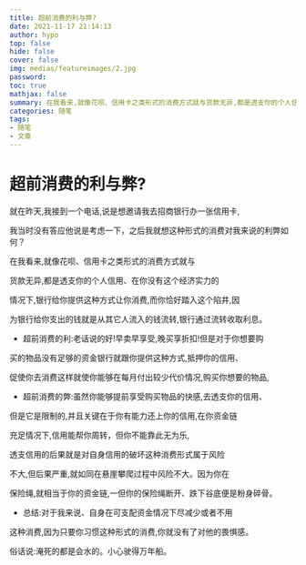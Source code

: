```yaml
---
title: 超前消费的利与弊?
date: 2021-11-17 21:14:13
author: hypo
top: false
hide: false
cover: false
img: medias/featureimages/2.jpg
password:
toc: true
mathjax: false
summary: 在我看来,就像花呗、信用卡之类形式的消费方式就与货款无异,都是透支你的个人信用
categories: 随笔
tags:
- 随笔
- 文章
---
```

# 超前消费的利与弊?

就在昨天,我接到一个电话,说是想邀请我去招商银行办一张信用卡,

我当时没有答应他说是考虑一下，之后我就想这种形式的消费对我来说的利弊如何？

在我看来,就像花呗、信用卡之类形式的消费方式就与

货款无异,都是透支你的个人信用、在你没有这个经济实力的

情况下,银行给你提供这种方式让你消费,而你恰好踏入这个陷井,因

为银行给你支出的钱就是从其它人流入的钱流转,银行通过流转收取利息。

- 超前消费的利:老话说的好!早卖早享受,晚买享折扣!但是对于你想要购

买的物品没有足够的资金银行就跟你提供这种方式,抵押你的信用、

促使你去消费这样就使你能够在每月付出较少代价情况,购买你想要的物品,

- 超前消费的弊:虽然你能够提前享受购买物品的快感,去透支你的信用、

但是它是限制的,并且关键在于你有能力还上你的信用,在你资金链

充足情况下,信用能帮你周转，但你不能靠此无为乐,

透支信用的后果就是对自身信用的破坏这种消费形式属于风险

不大,但后果严重,就如同在悬崖攀爬过程中风险不大。因为你在

保险绳,就相当于你的资金链,一但你的保险绳断开、跌下谷底便是粉身碎骨。

- 总结:对于我来说、自身在可支配资金情况下尽减少或者不用

这种消费,因为只要你习惯这种形式的消费,你就没有了对他的畏惧感。

俗话说:淹死的都是会水的。小心驶得万年船。